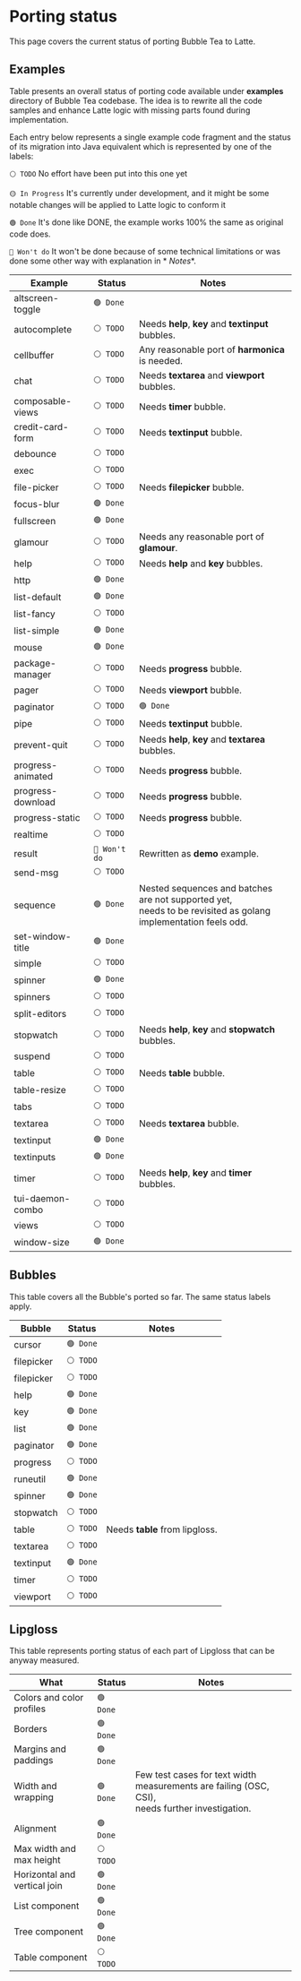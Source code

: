 # Porting status

This page covers the current status of porting Bubble Tea to Latte.

## Examples

Table presents an overall status of porting code available under **examples** directory of Bubble Tea codebase. The idea
is to rewrite all the code samples and enhance Latte logic with missing parts found during implementation.

Each entry below represents a single example code fragment and the status of its migration into Java equivalent which is
represented by one of the labels:

`⚪ TODO` No effort have been put into this one yet

`🟡 In Progress` It's currently under development, and it might be some notable changes will be applied to Latte logic to
conform it

`🟢 Done` It's done like DONE, the example works 100% the same as original code does.

`🔴 Won't do` It won't be done because of some technical limitations or was done some other way with explanation in *
*Notes**.

| Example           | Status        | Notes                                                                                                            |
|-------------------|---------------|------------------------------------------------------------------------------------------------------------------|
| altscreen-toggle  | `🟢 Done`     |                                                                                                                  |
| autocomplete      | `⚪ TODO`      | Needs **help**, **key** and **textinput** bubbles.                                                               |
| cellbuffer        | `⚪ TODO`      | Any reasonable port of **harmonica** is needed.                                                                  |
| chat              | `⚪ TODO`      | Needs **textarea** and **viewport** bubbles.                                                                     |
| composable-views  | `⚪ TODO`      | Needs **timer** bubble.                                                                                          |
| credit-card-form  | `⚪ TODO`      | Needs **textinput** bubble.                                                                                      |
| debounce          | `⚪ TODO`      |                                                                                                                  |
| exec              | `⚪ TODO`      |                                                                                                                  |
| file-picker       | `⚪ TODO`      | Needs **filepicker** bubble.                                                                                     |
| focus-blur        | `🟢 Done`     |                                                                                                                  |
| fullscreen        | `🟢 Done`     |                                                                                                                  |
| glamour           | `⚪ TODO`      | Needs any reasonable port of **glamour**.                                                                        |
| help              | `⚪ TODO`      | Needs **help** and **key** bubbles.                                                                              |
| http              | `🟢 Done`     |                                                                                                                  |
| list-default      | `🟢 Done`     |                                                                                                                  |
| list-fancy        | `⚪ TODO`      |                                                                                                                  |
| list-simple       | `🟢 Done`     |                                                                                                                  |
| mouse             | `🟢 Done`     |                                                                                                                  |
| package-manager   | `⚪ TODO`      | Needs **progress** bubble.                                                                                       |
| pager             | `⚪ TODO`      | Needs **viewport** bubble.                                                                                       |
| paginator         | `⚪ TODO`      | `🟢 Done`                                                                                                        |
| pipe              | `⚪ TODO`      | Needs **textinput** bubble.                                                                                      |
| prevent-quit      | `⚪ TODO`      | Needs **help**, **key** and **textarea** bubbles.                                                                |
| progress-animated | `⚪ TODO`      | Needs **progress** bubble.                                                                                       |
| progress-download | `⚪ TODO`      | Needs **progress** bubble.                                                                                       |
| progress-static   | `⚪ TODO`      | Needs **progress** bubble.                                                                                       |
| realtime          | `⚪ TODO`      |                                                                                                                  |
| result            | `🔴 Won't do` | Rewritten as **demo** example.                                                                                   |
| send-msg          | `⚪ TODO`      |                                                                                                                  |
| sequence          | `🟢 Done`     | Nested sequences and batches are not supported yet,<br>needs to be revisited as golang implementation feels odd. |
| set-window-title  | `🟢 Done`     |                                                                                                                  |
| simple            | `⚪ TODO`      |                                                                                                                  |
| spinner           | `🟢 Done`     |                                                                                                                  |
| spinners          | `⚪ TODO`      |                                                                                                                  |
| split-editors     | `⚪ TODO`      |                                                                                                                  |
| stopwatch         | `⚪ TODO`      | Needs **help**, **key** and **stopwatch** bubbles.                                                               |
| suspend           | `⚪ TODO`      |                                                                                                                  |
| table             | `⚪ TODO`      | Needs **table** bubble.                                                                                          |
| table-resize      | `⚪ TODO`      |                                                                                                                  |
| tabs              | `⚪ TODO`      |                                                                                                                  |
| textarea          | `⚪ TODO`      | Needs **textarea** bubble.                                                                                       |
| textinput         | `🟢 Done`     |                                                                                                                  |
| textinputs        | `🟢 Done`     |                                                                                                                  |
| timer             | `⚪ TODO`      | Needs **help**, **key** and **timer** bubbles.                                                                   |
| tui-daemon-combo  | `⚪ TODO`      |                                                                                                                  |
| views             | `⚪ TODO`      |                                                                                                                  |
| window-size       | `🟢 Done`     |                                                                                                                  |

## Bubbles

This table covers all the Bubble's ported so far. The same status labels apply.

| Bubble     | Status    | Notes                          |
|------------|-----------|--------------------------------|
| cursor     | `🟢 Done` |                                |
| filepicker | `⚪ TODO`  |                                |
| filepicker | `⚪ TODO`  |                                |
| help       | `🟢 Done` |                                |
| key        | `🟢 Done` |                                |
| list       | `🟢 Done` |                                |
| paginator  | `🟢 Done` |                                |
| progress   | `⚪ TODO`  |                                |
| runeutil   | `🟢 Done` |                                |
| spinner    | `🟢 Done` |                                |
| stopwatch  | `⚪ TODO`  |                                |
| table      | `⚪ TODO`  | Needs **table** from lipgloss. |
| textarea   | `⚪ TODO`  |                                |
| textinput  | `🟢 Done` |                                |
| timer      | `⚪ TODO`  |                                |
| viewport   | `⚪ TODO`  |                                |

## Lipgloss

This table represents porting status of each part of Lipgloss that can be anyway measured.

| What                         | Status    | Notes                                                                                                |
|------------------------------|-----------|------------------------------------------------------------------------------------------------------|
| Colors and color profiles    | `🟢 Done` |                                                                                                      |
| Borders                      | `🟢 Done` |                                                                                                      |
| Margins and paddings         | `🟢 Done` |                                                                                                      |
| Width and wrapping           | `🟢 Done` | Few test cases for text width measurements are failing (OSC, CSI), <br/>needs further investigation. |
| Alignment                    | `🟢 Done` |                                                                                                      |
| Max width and max height     | `⚪ TODO`  |                                                                                                      |
| Horizontal and vertical join | `🟢 Done` |                                                                                                      |
| List component               | `🟢 Done` |                                                                                                      |
| Tree component               | `🟢 Done` |                                                                                                      |
| Table component              | `⚪ TODO`  |                                                                                                      |
